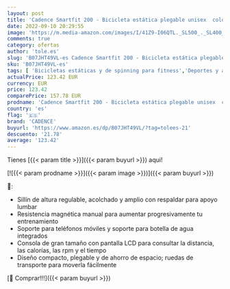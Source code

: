 ```yaml
---
layout: post
title: 'Cadence Smartfit 200 - Bicicleta estática plegable unisex  color negro y plateado'
date: 2022-09-10 20:29:55
image: 'https://m.media-amazon.com/images/I/41Z9-I06QTL._SL500_._SL400_.jpg'
comments: true
category: ofertas
author: 'tole.es'
slug: 'B07JHT49VL-es Cadence Smartfit 200 - Bicicleta estática plegable unisex...'
sku: 'B07JHT49VL-es'
tags: [ 'Bicicletas estáticas y de spinning para fitness','Deportes y aire libre','Fitness y ejercicio','Máquinas de cardio para fitness','bicicleta','cadence','🇪🇸', ]
actualPrice: 123.42 EUR
currency: EUR
price: 123.42
comparePrice: 157.78 EUR
prodname: 'Cadence Smartfit 200 - Bicicleta estática plegable unisex  color negro y plateado'
country: 'es'
flag: '🇪🇸'
brand: 'CADENCE'
buyurl: 'https://www.amazon.es/dp/B07JHT49VL/?tag=tolees-21'
descuento: '21.78'
average: '123.42'
---
```


Tienes [{{< param title >}}]({{< param buyurl >}}) aqui!

[![{{< param prodname >}}]({{< param image >}})]({{< param buyurl >}})

🔎:

- Sillín de altura regulable, acolchado y amplio con respaldar para apoyo lumbar
- Resistencia magnética manual para aumentar progresivamente tu entrenamiento
- Soporte para teléfonos móviles y soporte para botella de agua integrados
- Consola de gran tamaño con pantalla LCD para consultar la distancia, las calorías, las rpm y el tiempo
- Diseño compacto, plegable y de ahorro de espacio; ruedas de transporte para moverla fácilmente

[🛒 Comprar!!!]({{< param buyurl >}})
